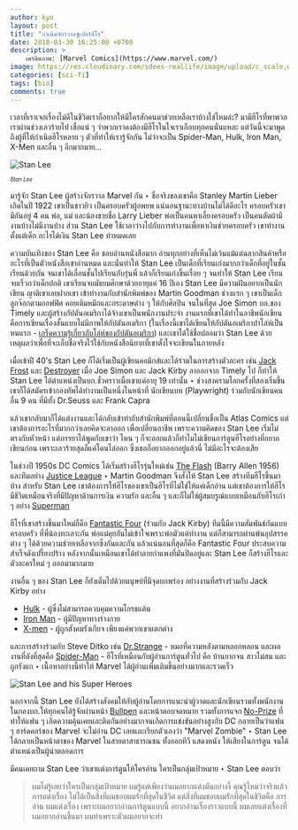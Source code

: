 ```yaml
---
author: kyo
layout: post
title: "กำเนิดจักรวาลซูเปอร์ฮีโร"
date: 2018-03-30 16:25:00 +0700
description: >
    เครดิตภาพ: [Marvel Comics](https://www.marvel.com/)
image: https://res.cloudinary.com/sdees-reallife/image/upload/c_scale,w_1024/v1547723402/marvel-universe.jpg
categories: [sci-fi]
tags: [bio]
comments: true
---
```

เวลาที่เราเจอเรื่องไม่ดีในชีวิตเราก็อยากให้มีใครสักคนมาช่วยเหลือเราบ้างใช่ไหมล่ะ? มามีฮีโรที่พาพวกเราผ่านช่วงเลวร้ายไป เชื่อแน่ ๆ ว่าพวกเราคงต้องมีฮีโรในใจเราเกือบทุกคนนั่นแหละ แต่วันนี้จะมาพูดถึงผู้ที่ให้กำเนิดฮีโรหลาย ๆ ตัวที่ทำให้เรารู้จักกัน ไม่ว่าจะเป็น Spider-Man, Hulk, Iron Man, X-Men และอื่น ๆ อีกมากมาย...

![Stan Lee](https://res.cloudinary.com/sdees-reallife/image/upload/r_10/v1547723111/s1.jpg)

<sup><sub>*Stan Lee*</sub></sup>

มารู้จัก Stan Lee ผู้สร้างจักรวาล Marvel กัน ‣ ชื่อจริงของเขาคือ Stanley Martin Lieber เกิดในปี 1922 เขาเป็นชาวยิว เป็นครอบครัวผู้อพยพ แน่นอนฐานะทางบ้านไม่ได้ดีอะไร ครอบครัวเขามีกันอยู่ 4 คน พ่อ, แม่ และน้องชายชื่อ Larry Lieber พ่อเป็นคนหาเลี้ยงครอบครัว เป็นคนตัดผ้ามีงานบ้างไม่มีงานบ้าง ส่วน Stan Lee ใช้เวลาว่างไปกับการทำงานเพื่อหาเงินช่วยครอบครัว เขาทำงานตั้งแต่เด็ก อะไรได้เงิน Stan Lee ทำหมดเลย  

ความบันเทิงของ Stan Lee คือ ชอบอ่านหนังสือมาก อ่านทุกอย่างที่เห็นไม่เว้นแม้แต่ฉลากสินค้าหรืออะไรที่เป็นตัวหนังสือเขาอ่านหมด และนั่นทำให้ Stan Lee เป็นเด็กที่เรียนเก่งมากกว่าเด็กที่อยู่ในชั้นเรียนด้วยกัน จนเขาได้เลื่อนชั้นไปเรียนกับรุ่นพี่ แล้วก็เรียนเก่งขึ้นเรื่อย ๆ จนทำให้ Stan Lee เรียนจบเร็วกว่าเด็กปกติ เขาเรียนจบมัธยมศึกษาด้วยอายุแค่ 16 ปีเอง Stan Lee มีความฝันอยากเป็นนักเขียน ญาติเขาเลยฝากเขา
เข้าทำงานกับสำนักพิมพ์ของ Martin Goodman ช่วงแรก ๆ เขาเป็นเด็กลูกจ๊อกตามออฟฟิศ คอยเติมหมึกและกระดาษต่าง ๆ ให้กับศิลปิน จนในที่สุด Joe Simon บก.ของ Timely และผู้สร้างกัปตันอเมริกาได้จ้างเขาเป็นพนักงานประจำ งานแรกที่เขาได้ทำในอาชีพนักเขียนคือการเขียนเรื่องสั้นแบบไม่มีภาพให้กัปตันอเมริกา (ในเรื่องนี้เขาได้เขียนให้กัปตันอเมริกาปาโล่ห์เป็นหนแรก - [เกร็ดความรู้เกี่ยวกับโล่ห์ของกัปตันอเมริกา](https://screenrant.com/unknown-facts-captain-america-shield/)) และเขาได้ใช้ชื่อปลอมว่า Stan Lee ด้วยเหตุผลว่าเพื่อที่จะเก็บชื่อจริงไว้ใช้กับหนังสือนิยายที่เขาตั้งใจจะเขียนในภายหลัง

เมื่อเข้าปี 40’s Stan Lee ก็ได้เริ่มเป็นผู้เขียนคอมิกส์และได้ร่วมในการสร้างตัวละคร เช่น [Jack Frost](http://www.writeups.org/jack-frost-marvel-comics-liberty-legion/) และ [Destroyer](http://marvel.com/universe/Destroyer_(construct)#axzz5BTKWKNUm) เมื่อ Joe Simon และ Jack Kirby ลาออกจาก Timely ไป ก็ทำให้ Stan Lee ได้ตำแหน่งเป็นบก.ชั่วคราวเมื่อเขาแค่อายุ 19 เท่านั้น ‣ ช่วงสงครามโลกครั้งที่สองเริ่มขึ้นเขาก็ได้สมัครเข้ากองทัพได้ทำงานเป็นหนึ่งในหน้าที่ นักเขียนบท
(Playwright) ร่วมกับนักเขียนคนอื่น 9 คน ที่มีทั้ง Dr.Seuss และ Frank Capra

แล้วเขากลับมาก็ได้แต่งงานและได้กลับเข้าทำกับสำนักพิมพ์ที่ตอนนี้เปลี่ยนชื่อเป็น Atlas Comics แต่เขาต้องการอะไรที่มากกว่าเลยคิดจะลาออก เพื่อเปลี่ยนอาชีพ เพราะความคิดของ Stan Lee เริ่มไม่ตรงกับหัวหน้า  แต่ภรรยาได้พูดกับเขาว่า ไหน ๆ ก็จะออกแล้วก็ทำไมไม่เขียนการ์ตูนฮีโรอย่างที่อยากเขียนก่อน เพราะเลวร้ายสุดก็แค่โดนไล่ออก ซึ่งเธอก็อยากออกอยู่แล้วนี่ ไม่มีอะไรจะต้องเสีย

ในช่วงปี 1950s DC Comics ได้เริ่มสร้างฮีโรรุ่นใหม่เช่น [The Flash](https://www.dccomics.com/characters/the-flash) (Barry Allen 1956) และทีมอย่าง [Justice League](https://www.dccomics.com/characters/justice-league) ‣ Martin Goodman จึงสั่งให้ Stan Lee สร้างทีมฮีโรขึ้นมาบ้าง สำหรับ Stan Lee เขาต้องการให้ฮีโรของเขาเป็นฮีโรที่ไม่ใช่ให้แค่เด็กอ่าน แต่เขาต้องการให้ฮีโรมีชีวิตเหมือนจริงที่มีปัญหาด้านการเงิน ความรัก และอื่น ๆ และก็ไม่ใช่ผู้สมบรูณ์แบบเหมือนกับฮีโรเก่า ๆ อย่าง [Superman](https://www.dccomics.com/characters/superman)

ฮีโรที่เขาสร้างขึ้นมาใหม่ก็คือ [Fantastic Four](http://marvel.com/universe/Fantastic_Four#axzz5BTKWKNUm) (ร่วมกับ Jack Kirby) ทีมนี้มีความสัมพันธ์กันแบบครอบครัว ที่พี่น้องทะเลาะกัน พ่อแม่คุยกันไม่เข้าใจเพราะพ่อมัวแต่ทำงาน แต่ก็สามารถผ่านพ้นอุปสรรคต่าง ๆ ได้ด้วยความช่วยเหลือจากซึ่งกันและกัน แล้วแน่นอนที่สุดก็คือ Fantastic Four ประสบความสำเร็จดังเปรี้ยงปร้าง หลังจากนั้นเหมือนเขาได้ทำลายกำแพงที่มันปิดอยู่และ Stan Lee ก็สร้างฮีโรและตัวละครใหม่ ๆ ออกมามากมาย

งานอื่น ๆ ของ Stan Lee ก็ยังเต็มไปด้วยมนุษย์ที่มีจุดบกพร่อง อย่างงานที่สร้างร่วมกับ Jack Kirby อย่าง
* [Hulk](http://marvel.com/universe/Hulk_(Bruce_Banner)#axzz5BEHLlzU4) - ผู้ซึ่งไม่สามารถควบคุมความโกรธแค้น
* [Iron Man](http://marvel.com/universe/Iron_Man_(Anthony_Stark)#axzz5BEHLlzU4) - ผู้มีปัญหาทางร่างกาย
* [X-men](http://marvel.com/characters/71/x-men) - ผู้ถูกสังคมรังเกียจ เพียงแค่พวกเขาแตกต่าง

และการสร้างร่วมกับ Steve Ditko เช่น [Dr.Strange](http://marvel.com/characters/14/doctor_strange) - หมอที่ความหลังตามหลอกหลอน และผลงานที่ดังที่สุดคือ [Spider-Man](http://marvel.com/universe/Spider-Man_(Peter_Parker)#axzz5BEHLlzU4) - ฮีโรที่เหมือนกับผู้อ่านการ์ตูนทั่วไป คือ บ้านยากจน สาวไม่สน และถูกรังแก ‣ เนื้อหาอย่างนี้ทำให้ Marvel ได้ผู้อ่านเพิ่มเติมขึ้นอย่างมากและรวดเร็ว   

![Stan Lee and his Super Heroes](/sdee.co/assets/img/authors/kyo/2018-03-30/s2.jpg)

นอกจากนี้ Stan Lee ยังได้สร้างสังคมให้กับผู้อ่านโดยการแนะนำผู้วาดและนักเขียนรวมทั้งพนักงานในกองบก.ให้ทุกคนได้รู้จักผ่านหน้า [Bullpen](http://kirbymuseum.org/blogs/dynamics/2010/12/22/1960s-marvel-bullpen/) และหน้าตอบจดหมาย รวมทั้งการแจก [No-Prize](https://www.cbr.com/knowledge-waits-the-history-of-marvels-no-prize/) ที่ทำให้แฟน ๆ เกิดความคุ้นเคยและติดกันอย่างมากจนเกิดการแข่งขันอย่างสูงกับ DC กลายเป็นว่าแฟน ๆ ฮาร์ดคอร์ของ Marvel จะไม่อ่าน DC เลยและเรียกตัวเองว่า "Marvel Zombie" ‣ Stan Lee ได้กลายเป็นหน้าตาของ Marvel ในสายตาสาธารณชน ทั้งออกทีวี แสดงหนัง ให้เสียงในการ์ตูน จนได้ตำแหน่งเป็นผู้นำตลอดการ

มีคนเคยถาม Stan Lee ว่าเขาแต่งการ์ตูนให้ใครอ่าน ใครเป็นกลุ่มเป้าหมาย ‣ Stan Lee ตอบว่า
> ผมไม่รู้เลยว่าใครเป็นกลุ่มเป้าหมาย ผมรู้แต่เพียงว่าผมอยากแต่งมันอย่างงี้ คุณรู้ไหมว่าจริงแล้วการแต่งเรื่อง ไม่ได้เป็นสิ่งที่ผมชอบผมรักที่สุดในชีวิต แต่สิ่งที่ผมชอบผมรักที่สุดในชีวิตคือ การอ่าน ผมแต่งเรื่อง
เพราะผมอยากอ่านการ์ตูนแบบนี้ อยากอ่านเรื่องราวแบบนี้ ผมเลยแต่งเรื่องที่ผมอยากอ่านขึ้นมา
ผมทำเพราะตัวผมอยากจะทำ
